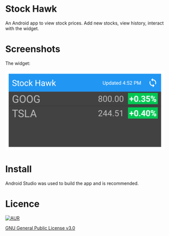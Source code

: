 # Stock Hawk
An Android app to view stock prices. Add new stocks, view history, interact with the widget.

# Screenshots
The widget:

<img src="https://raw.githubusercontent.com/mvescovo/StockHawk/master/Stock_Hawk_ori_portrait2.png" height="250" width="500">

# Install
Android Studio was used to build the app and is recommended.

# Licence
[![AUR](https://img.shields.io/aur/license/yaourt.svg)]()

[GNU General Public License v3.0](http://choosealicense.com/licenses/gpl-3.0/)

